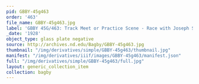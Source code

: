 ```yaml
---
pid: GBBY-45g463
order: '463'
file_name: GBBY-45g463.jpg
label: 'GBBY 45G/463: Track Meet or Practice Scene - Race with Joseph Stephen - 1928'
_date: '1928'
object_type: glass plate negative
source: http://archives.nd.edu/Bagby/GBBY-45g463.jpg
thumbnail: "/img/derivatives/simple/GBBY-45g463/thumbnail.jpg"
manifest: "/img/derivatives/iiif/images/GBBY-45g463/manifest.json"
full: "/img/derivatives/simple/GBBY-45g463/full.jpg"
layout: generic_collection_item
collection: bagby
---
```


